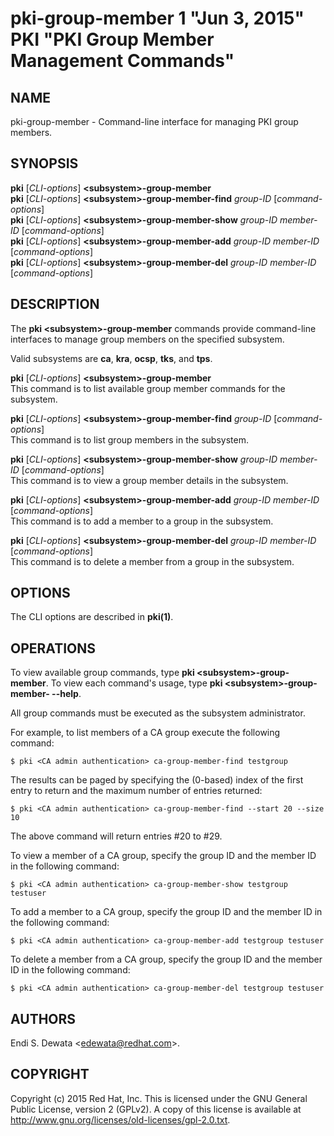 # pki-group-member 1 "Jun 3, 2015" PKI "PKI Group Member Management Commands"

## NAME

pki-group-member - Command-line interface for managing PKI group members.

## SYNOPSIS

**pki** [*CLI-options*] **&lt;subsystem&gt;-group-member**  
**pki** [*CLI-options*] **&lt;subsystem&gt;-group-member-find** *group-ID* [*command-options*]  
**pki** [*CLI-options*] **&lt;subsystem&gt;-group-member-show** *group-ID* *member-ID* [*command-options*]  
**pki** [*CLI-options*] **&lt;subsystem&gt;-group-member-add** *group-ID* *member-ID* [*command-options*]  
**pki** [*CLI-options*] **&lt;subsystem&gt;-group-member-del** *group-ID* *member-ID* [*command-options*]  

## DESCRIPTION

The **pki &lt;subsystem&gt;-group-member** commands provide command-line interfaces to manage group members on the specified subsystem.

Valid subsystems are **ca**, **kra**, **ocsp**, **tks**, and **tps**.

**pki** [*CLI-options*] **&lt;subsystem&gt;-group-member**  
    This command is to list available group member commands for the subsystem.

**pki** [*CLI-options*] **&lt;subsystem&gt;-group-member-find** *group-ID* [*command-options*]  
    This command is to list group members in the subsystem.

**pki** [*CLI-options*] **&lt;subsystem&gt;-group-member-show** *group-ID* *member-ID* [*command-options*]  
    This command is to view a group member details in the subsystem.

**pki** [*CLI-options*] **&lt;subsystem&gt;-group-member-add** *group-ID* *member-ID* [*command-options*]  
    This command is to add a member to a group in the subsystem.

**pki** [*CLI-options*] **&lt;subsystem&gt;-group-member-del** *group-ID* *member-ID* [*command-options*]  
    This command is to delete a member from a group in the subsystem.

## OPTIONS

The CLI options are described in **pki(1)**.

## OPERATIONS

To view available group commands, type **pki &lt;subsystem&gt;-group-member**.
To view each command's usage, type **pki &lt;subsystem&gt;-group-member-<command> --help**.

All group commands must be executed as the subsystem administrator.

For example, to list members of a CA group execute the following command:

```
$ pki <CA admin authentication> ca-group-member-find testgroup
```

The results can be paged by specifying the (0-based) index of the first entry to return and the maximum number of entries returned:

```
$ pki <CA admin authentication> ca-group-member-find --start 20 --size 10
```

The above command will return entries #20 to #29.

To view a member of a CA group, specify the group ID and the member ID in the following command:

```
$ pki <CA admin authentication> ca-group-member-show testgroup testuser
```

To add a member to a CA group, specify the group ID and the member ID in the following command:

```
$ pki <CA admin authentication> ca-group-member-add testgroup testuser
```

To delete a member from a CA group, specify the group ID and the member ID in the following command:

```
$ pki <CA admin authentication> ca-group-member-del testgroup testuser
```

## AUTHORS

Endi S. Dewata &lt;edewata@redhat.com&gt;.

## COPYRIGHT

Copyright (c) 2015 Red Hat, Inc.
This is licensed under the GNU General Public License, version 2 (GPLv2).
A copy of this license is available at http://www.gnu.org/licenses/old-licenses/gpl-2.0.txt.
